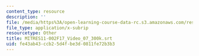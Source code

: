 ```yaml
---
content_type: resource
description: ''
file: /media/https%3A/open-learning-course-data-rc.s3.amazonaws.com/res-11-002-intentional-public-disruptions-art-responsibility-and-pedagogy-fall-2017/fe43ab43ccb25d4fbe3d0811fe72b3b3_MITRES11-002F17_Video_07_300k.vtt
file_type: application/x-subrip
resourcetype: Other
title: MITRES11-002F17_Video_07_300k.srt
uid: fe43ab43-ccb2-5d4f-be3d-0811fe72b3b3
---
```

